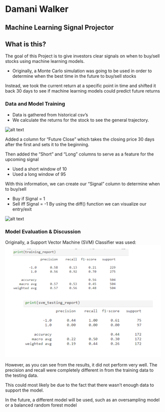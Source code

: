 # Damani Walker

## Machine Learning Signal Projector

## What is this?

The goal of this Project is to give investors clear signals on when to buy/sell stocks using machine learning models.
* Originally, a Monte Carlo simulation was going to be used in order to determine when the best time in the future to buy/sell stocks

Instead, we took the current return at a specific point in time and shifted it back 30 days to see if machine learning models could predict future returns

### Data and Model Training

- Data is gathered from historical csv’s
- We calculate the returns for the stock to see the general trajectory.

![alt text](https://github.com/[DamaniW]/[Project_2]/blob/[main/TSLA_returns.png?raw=true)

Added a column for “Future Close” which takes the closing price 30 days after the first and sets it to the beginning.

Then added the “Short” and “Long” columns to serve as a feature for the upcoming signal
* Used a short window of 10
* Used a long window of 95

With this information, we can create our “Signal” column to determine when to buy/sell
* Buy if Signal = 1
* Sell iff Signal = -1
By using the diff() function we can visualize our entry/exit

![alt text](https://github.com/[DamaniW]/[Project_2]/blob/[main/TSLA_signals.png?raw=true)

### Model Evaluation & Discussion

Originally, a Support Vector Machine (SVM) Classifier was used:
![alt text](https://github.com/DamaniW/Project_2/blob/[main/TSLA_model_report.png?raw=true)

However, as you can see from the results, it did not perform very well. The precision and recall were completely different in from the training data to the testing data.

This could most likely be due to the fact that there wasn’t enough data to support the model.

In the future, a different model will be used, such as an oversampling model or a balanced random forest model
